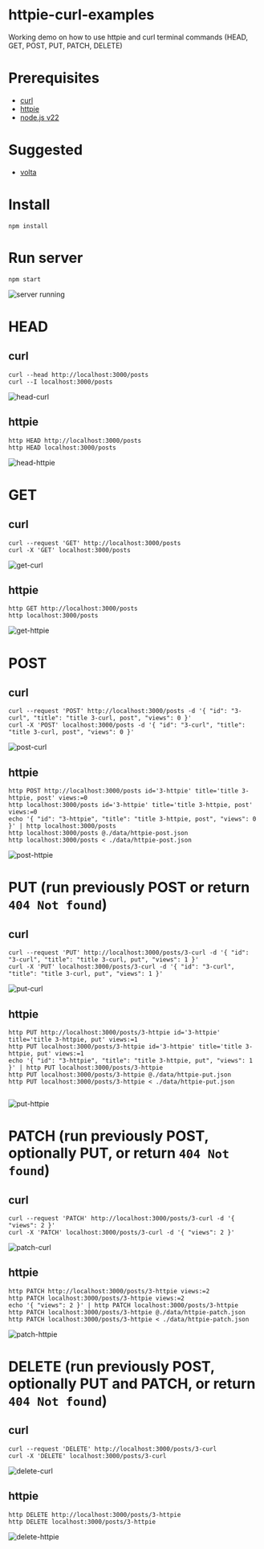 # httpie-curl-examples

Working demo on how to use httpie and curl terminal commands (HEAD, GET, POST, PUT, PATCH, DELETE)

# Prerequisites

- [curl](https://curl.se/)
- [httpie](https://httpie.io/)
- [node.js v22](https://nodejs.org)

# Suggested

- [volta](https://volta.sh/)

# Install

```
npm install
```

# Run server

```
npm start
```

![server running](./screenshots/server-running.png)

# HEAD

## curl

```
curl --head http://localhost:3000/posts
curl --I localhost:3000/posts
```

![head-curl](./screenshots/curl/head.png)

## httpie

```
http HEAD http://localhost:3000/posts
http HEAD localhost:3000/posts
```

![head-httpie](./screenshots/httpie/head.png)

# GET

## curl

```
curl --request 'GET' http://localhost:3000/posts
curl -X 'GET' localhost:3000/posts
```

![get-curl](./screenshots/curl/get.png)

## httpie

```
http GET http://localhost:3000/posts
http localhost:3000/posts
```

![get-httpie](./screenshots/httpie/get.png)

# POST

## curl

```
curl --request 'POST' http://localhost:3000/posts -d '{ "id": "3-curl", "title": "title 3-curl, post", "views": 0 }'
curl -X 'POST' localhost:3000/posts -d '{ "id": "3-curl", "title": "title 3-curl, post", "views": 0 }'
```

![post-curl](./screenshots/curl/post.png)

## httpie

```
http POST http://localhost:3000/posts id='3-httpie' title='title 3-httpie, post' views:=0
http localhost:3000/posts id='3-httpie' title='title 3-httpie, post' views:=0
echo '{ "id": "3-httpie", "title": "title 3-httpie, post", "views": 0 }' | http localhost:3000/posts
http localhost:3000/posts @./data/httpie-post.json
http localhost:3000/posts < ./data/httpie-post.json
```

![post-httpie](./screenshots/httpie/post.png)

# PUT (run previously POST or return `404 Not found`)

## curl

```
curl --request 'PUT' http://localhost:3000/posts/3-curl -d '{ "id": "3-curl", "title": "title 3-curl, put", "views": 1 }'
curl -X 'PUT' localhost:3000/posts/3-curl -d '{ "id": "3-curl", "title": "title 3-curl, put", "views": 1 }'
```

![put-curl](./screenshots/curl/post.png)

## httpie

```
http PUT http://localhost:3000/posts/3-httpie id='3-httpie' title='title 3-httpie, put' views:=1
http PUT localhost:3000/posts/3-httpie id='3-httpie' title='title 3-httpie, put' views:=1
echo '{ "id": "3-httpie", "title": "title 3-httpie, put", "views": 1 }' | http PUT localhost:3000/posts/3-httpie
http PUT localhost:3000/posts/3-httpie @./data/httpie-put.json
http PUT localhost:3000/posts/3-httpie < ./data/httpie-put.json


```

![put-httpie](./screenshots/httpie/put.png)

# PATCH (run previously POST, optionally PUT, or return `404 Not found`)

## curl

```
curl --request 'PATCH' http://localhost:3000/posts/3-curl -d '{ "views": 2 }'
curl -X 'PATCH' localhost:3000/posts/3-curl -d '{ "views": 2 }'
```

![patch-curl](./screenshots/curl/patch.png)

## httpie

```
http PATCH http://localhost:3000/posts/3-httpie views:=2
http PATCH localhost:3000/posts/3-httpie views:=2
echo '{ "views": 2 }' | http PATCH localhost:3000/posts/3-httpie
http PATCH localhost:3000/posts/3-httpie @./data/httpie-patch.json
http PATCH localhost:3000/posts/3-httpie < ./data/httpie-patch.json
```

![patch-httpie](./screenshots/httpie/patch.png)

# DELETE (run previously POST, optionally PUT and PATCH, or return `404 Not found`)

## curl

```
curl --request 'DELETE' http://localhost:3000/posts/3-curl
curl -X 'DELETE' localhost:3000/posts/3-curl
```

![delete-curl](./screenshots/curl/delete.png)

## httpie

```
http DELETE http://localhost:3000/posts/3-httpie
http DELETE localhost:3000/posts/3-httpie
```

![delete-httpie](./screenshots/httpie/delete.png)
